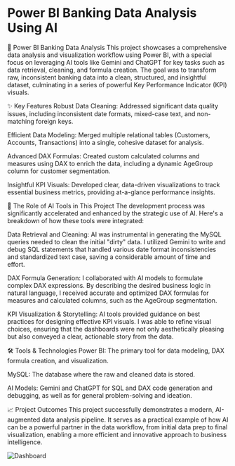 
# Power BI Banking Data Analysis Using AI

🚀 Power BI Banking Data Analysis
This project showcases a comprehensive data analysis and visualization workflow using Power BI, with a special focus on leveraging AI tools like Gemini and ChatGPT for key tasks such as data retrieval, cleaning, and formula creation. The goal was to transform raw, inconsistent banking data into a clean, structured, and insightful dataset, culminating in a series of powerful Key Performance Indicator (KPI) visuals.

✨ Key Features
Robust Data Cleaning: Addressed significant data quality issues, including inconsistent date formats, mixed-case text, and non-matching foreign keys.

Efficient Data Modeling: Merged multiple relational tables (Customers, Accounts, Transactions) into a single, cohesive dataset for analysis.

Advanced DAX Formulas: Created custom calculated columns and measures using DAX to enrich the data, including a dynamic AgeGroup column for customer segmentation.

Insightful KPI Visuals: Developed clear, data-driven visualizations to track essential business metrics, providing at-a-glance performance insights.

🤖 The Role of AI Tools in This Project
The development process was significantly accelerated and enhanced by the strategic use of AI. Here's a breakdown of how these tools were integrated:

Data Retrieval and Cleaning: AI was instrumental in generating the MySQL queries needed to clean the initial "dirty" data. I utilized Gemini to write and debug SQL statements that handled various date format inconsistencies and standardized text case, saving a considerable amount of time and effort.

DAX Formula Generation: I collaborated with AI models to formulate complex DAX expressions. By describing the desired business logic in natural language, I received accurate and optimized DAX formulas for measures and calculated columns, such as the AgeGroup segmentation.

KPI Visualization & Storytelling: AI tools provided guidance on best practices for designing effective KPI visuals. I was able to refine visual choices, ensuring that the dashboards were not only aesthetically pleasing but also conveyed a clear, actionable story from the data.

🛠️ Tools & Technologies
Power BI: The primary tool for data modeling, DAX formula creation, and visualization.

MySQL: The database where the raw and cleaned data is stored.

AI Models: Gemini and ChatGPT for SQL and DAX code generation and debugging, as well as for general problem-solving and ideation.

📈 Project Outcomes
This project successfully demonstrates a modern, AI-augmented data analysis pipeline. It serves as a practical example of how AI can be a powerful partner in the data workflow, from initial data prep to final visualization, enabling a more efficient and innovative approach to business intelligence.

![Dashboard]()
